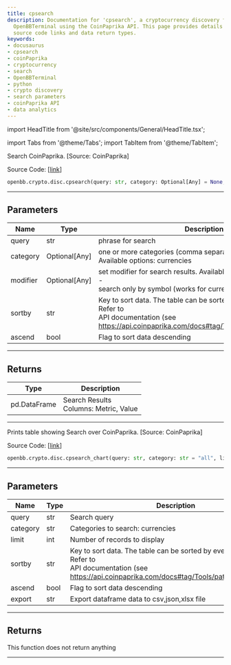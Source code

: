 ```yaml
---
title: cpsearch
description: Documentation for 'cpsearch', a cryptocurrency discovery function in
  OpenBBTerminal using the CoinPaprika API. This page provides details about parameters,
  source code links and data return types.
keywords:
- docusaurus
- cpsearch
- coinPaprika
- cryptocurrency
- search
- OpenBBTerminal
- python
- crypto discovery
- search parameters
- coinPaprika API
- data analytics
---
```


import HeadTitle from '@site/src/components/General/HeadTitle.tsx';

<HeadTitle title="cpsearch - Disc - Crypto - Reference | OpenBB SDK Docs" />

import Tabs from '@theme/Tabs';
import TabItem from '@theme/TabItem';

<Tabs>
<TabItem value="model" label="Model" default>

Search CoinPaprika. [Source: CoinPaprika]

Source Code: [[link](https://github.com/OpenBB-finance/OpenBBTerminal/tree/main/openbb_terminal/cryptocurrency/discovery/coinpaprika_model.py#L27)]

```python
openbb.crypto.disc.cpsearch(query: str, category: Optional[Any] = None, modifier: Optional[Any] = None, sortby: str = "id", ascend: bool = True)
```

---

## Parameters

| Name | Type | Description | Default | Optional |
| ---- | ---- | ----------- | ------- | -------- |
| query | str | phrase for search | None | False |
| category | Optional[Any] | one or more categories (comma separated) to search.<br/>Available options: currencies|exchanges|icos|people|tags<br/>Default: currencies,exchanges,icos,people,tags | None | True |
| modifier | Optional[Any] | set modifier for search results. Available options: symbol_search -<br/>search only by symbol (works for currencies only) | None | True |
| sortby | str | Key to sort data. The table can be sorted by every of its columns. Refer to<br/>API documentation (see https://api.coinpaprika.com/docs#tag/Tools/paths/~1search/get) | id | True |
| ascend | bool | Flag to sort data descending | True | True |


---

## Returns

| Type | Description |
| ---- | ----------- |
| pd.DataFrame | Search Results<br/>Columns: Metric, Value |
---

</TabItem>
<TabItem value="view" label="Chart">

Prints table showing Search over CoinPaprika. [Source: CoinPaprika]

Source Code: [[link](https://github.com/OpenBB-finance/OpenBBTerminal/tree/main/openbb_terminal/cryptocurrency/discovery/coinpaprika_view.py#L16)]

```python
openbb.crypto.disc.cpsearch_chart(query: str, category: str = "all", limit: int = 10, sortby: str = "id", ascend: bool = True, export: str = "")
```

---

## Parameters

| Name | Type | Description | Default | Optional |
| ---- | ---- | ----------- | ------- | -------- |
| query | str | Search query | None | False |
| category | str | Categories to search: currencies|exchanges|icos|people|tags|all. Default: all | all | True |
| limit | int | Number of records to display | 10 | True |
| sortby | str | Key to sort data. The table can be sorted by every of its columns. Refer to<br/>API documentation (see https://api.coinpaprika.com/docs#tag/Tools/paths/~1search/get) | id | True |
| ascend | bool | Flag to sort data descending | True | True |
| export | str | Export dataframe data to csv,json,xlsx file |  | True |


---

## Returns

This function does not return anything

---

</TabItem>
</Tabs>
